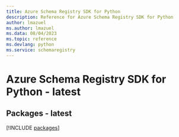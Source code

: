```yaml
---
title: Azure Schema Registry SDK for Python
description: Reference for Azure Schema Registry SDK for Python
author: lmazuel
ms.author: lmazuel
ms.data: 08/04/2023
ms.topic: reference
ms.devlang: python
ms.service: schemaregistry
---
```

# Azure Schema Registry SDK for Python - latest
## Packages - latest
[!INCLUDE [packages](schema-registry-index.md)]